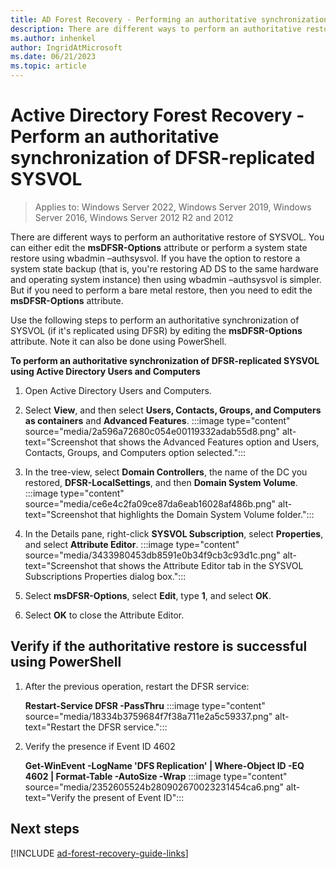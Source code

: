 ```yaml
---
title: AD Forest Recovery - Performing an authoritative synchronization of DFSR-replicated SYSVOL
description: There are different ways to perform an authoritative restore of SYSVOL. You can either edit the **msDFSR-Options** attribute or perform a system state restore using wbadmin –authsysvol. If you have the option to restore a system state backup (that is, you're restoring AD DS to the same hardware and operating system instance) then using wbadmin –authsysvol is simpler. But if you need to perform a bare metal restore, then you need to edit the **msDFSR-Options** attribute.
ms.author: inhenkel
author: IngridAtMicrosoft
ms.date: 06/21/2023
ms.topic: article
---
```


# Active Directory Forest Recovery - Perform an authoritative synchronization of DFSR-replicated SYSVOL

> Applies to: Windows Server 2022, Windows Server 2019, Windows Server 2016, Windows Server 2012 R2 and 2012

There are different ways to perform an authoritative restore of SYSVOL. You can
either edit the **msDFSR-Options** attribute or perform a system state restore
using wbadmin –authsysvol. If you have the option to restore a system state
backup (that is, you're restoring AD DS to the same hardware and operating
system instance) then using wbadmin –authsysvol is simpler. But if you need to
perform a bare metal restore, then you need to edit the **msDFSR-Options**
attribute.

Use the following steps to perform an authoritative synchronization of SYSVOL
(if it's replicated using DFSR) by editing the **msDFSR-Options** attribute.
Note it can also be done using PowerShell.

**To perform an authoritative synchronization of DFSR-replicated SYSVOL using
Active Directory Users and Computers**

1. Open Active Directory Users and Computers.
1. Select **View**, and then select **Users, Contacts, Groups, and Computers as
    containers** and **Advanced Features**.
    :::image type="content" source="media/2a596a72680c054e00119332adab55d8.png" alt-text="Screenshot that shows the Advanced Features option and Users, Contacts, Groups, and Computers option selected.":::
1. In the tree-view, select **Domain Controllers**, the name of the DC you
    restored, **DFSR-LocalSettings**, and then **Domain System Volume**.
    :::image type="content" source="media/ce6e4c2fa09ce87da6eab16028af486b.png" alt-text="Screenshot that highlights the Domain System Volume folder.":::
1. In the Details pane, right-click **SYSVOL Subscription**, select
    **Properties**, and select **Attribute Editor**.
    :::image type="content" source="media/3433980453db8591e0b34f9cb3c93d1c.png" alt-text="Screenshot that shows the Attribute Editor tab in the SYSVOL Subscriptions Properties dialog box.":::
1. Select **msDFSR-Options**, select **Edit**, type **1**, and select **OK**.
    <!-- can't find this image :::image type="content" source="media/ad4b6bd016052f8e5f7bd416.png" alt-text="SYSVOL."::: -->

1. Select **OK** to close the Attribute Editor.

## Verify if the authoritative restore is successful using PowerShell

1. After the previous operation, restart the DFSR service:  

    **Restart-Service DFSR -PassThru**
    :::image type="content" source="media/18334b3759684f7f38a711e2a5c59337.png" alt-text="Restart the DFSR service.":::

2. Verify the presence if Event ID 4602  

    **Get-WinEvent -LogName 'DFS Replication' \| Where-Object ID -EQ 4602 \|
    Format-Table -AutoSize -Wrap**
    :::image type="content" source="media/2352605524b280902670023231454ca6.png" alt-text="Verify the present of Event ID":::

## Next steps

[!INCLUDE [ad-forest-recovery-guide-links](includes/ad-forest-recovery-guide-links.md)]
